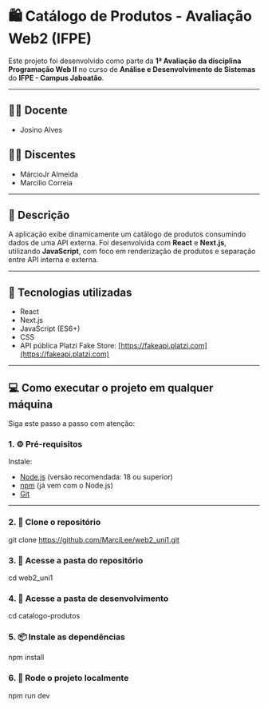 # 🛍️ Catálogo de Produtos - Avaliação Web2 (IFPE)

Este projeto foi desenvolvido como parte da **1ª Avaliação da disciplina Programação Web II** no curso de **Análise e Desenvolvimento de Sistemas** do **IFPE - Campus Jaboatão**.

---

## 👨‍🏫 Docente

- Josino Alves

## 👨‍💻 Discentes

- MárcioJr Almeida  
- Marcilio Correia

---

## 🎯 Descrição

A aplicação exibe dinamicamente um catálogo de produtos consumindo dados de uma API externa. Foi desenvolvida com **React** e **Next.js**, utilizando **JavaScript**, com foco em renderização de produtos e separação entre API interna e externa.

---

## 🧰 Tecnologias utilizadas

- React
- Next.js
- JavaScript (ES6+)
- CSS
- API pública Platzi Fake Store: [https://fakeapi.platzi.com](https://fakeapi.platzi.com)

---

## 💻 Como executar o projeto em qualquer máquina

Siga este passo a passo com atenção:

### 1. ⚙️ Pré-requisitos

Instale:

- [Node.js](https://nodejs.org/) (versão recomendada: 18 ou superior)
- [npm](https://www.npmjs.com/) (já vem com o Node.js)
- [Git](https://git-scm.com/)

---

### 2. 📁 Clone o repositório

git clone https://github.com/MarciLee/web2_uni1.git

### 3. 📁 Acesse a pasta do repositório

cd web2_uni1

### 4. 📁 Acesse a pasta de desenvolvimento

cd catalogo-produtos

### 5. 📦 Instale as dependências

npm install

### 6. 🚀 Rode o projeto localmente

npm run dev